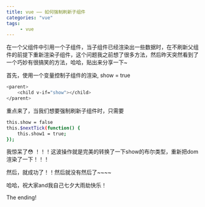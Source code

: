 ```yaml
---
title: vue —— 如何强制刷新子组件
categories: "vue"
tags: 
     - vue
---
```


在一个父组件中引用一个子组件，当子组件已经渲染出一些数据时，在不刷新父组件的前提下重新渲染子组件，这个问题我之前想了很多方法，然后昨天突然看到了一个巧妙有很搞笑的方法，哈哈，贴出来分享一下~

首先，使用一个变量控制子组件的渲染, show = true

``` bash
<parent>
    <child v-if="show"></child>
</parent>
```

重点来了，当我们想要强制刷新子组件时，只需要
``` bash
this.show = false
this.$nextTick(function() {
    this.show1 = true;
});
```

我惊呆了😳 ！！！这波操作就是完美的转换了一下show的布尔类型，重新把dom渲染了一下！！！

然后，就成功了！！然后就没有然后了~~~~

哈哈，祝大家and我自己七夕大雨劫快乐！

The ending!
